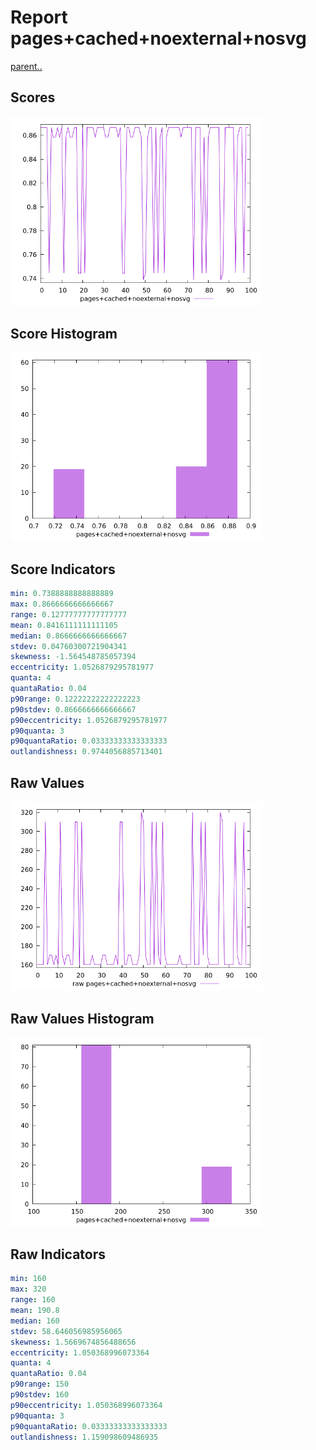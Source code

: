 # Report pages+cached+noexternal+nosvg

[parent..](./..)  


## Scores

![score](./score.png)  

## Score Histogram

![hist](./hist.png)  

## Score Indicators

```yaml
min: 0.7388888888888889
max: 0.8666666666666667
range: 0.12777777777777777
mean: 0.8416111111111105
median: 0.8666666666666667
stdev: 0.04760300721904341
skewness: -1.564548785057394
eccentricity: 1.0526879295781977
quanta: 4
quantaRatio: 0.04
p90range: 0.12222222222222223
p90stdev: 0.8666666666666667
p90eccentricity: 1.0526879295781977
p90quanta: 3
p90quantaRatio: 0.03333333333333333
outlandishness: 0.9744056885713401

```

## Raw Values

![raw](./raw.png)  

## Raw Values Histogram

![raw hist](./raw_hist.png)  

## Raw Indicators

```yaml
min: 160
max: 320
range: 160
mean: 190.8
median: 160
stdev: 58.646056985956065
skewness: 1.5669674856488656
eccentricity: 1.050368996073364
quanta: 4
quantaRatio: 0.04
p90range: 150
p90stdev: 160
p90eccentricity: 1.050368996073364
p90quanta: 3
p90quantaRatio: 0.03333333333333333
outlandishness: 1.159098609486935

```

<style>
  img {
    max-width: 80%;
  }
</style>
      
